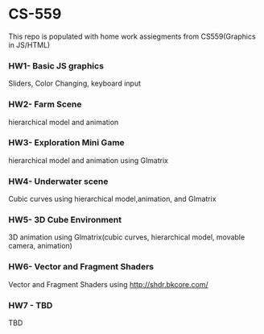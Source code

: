 # CS-559
This repo is populated with home work assiegments from CS559(Graphics in JS/HTML)
### HW1- Basic JS graphics
Sliders, Color Changing, keyboard input
### HW2- Farm Scene
hierarchical model and animation 
### HW3- Exploration Mini Game
hierarchical model and animation using Glmatrix
### HW4- Underwater scene
Cubic curves using hierarchical model,animation, and Glmatrix
### HW5- 3D Cube Environment
3D animation using Glmatrix(cubic curves, hierarchical model, movable camera, animation)
### HW6- Vector and Fragment Shaders 
Vector and Fragment Shaders using http://shdr.bkcore.com/
### HW7 - TBD
TBD
